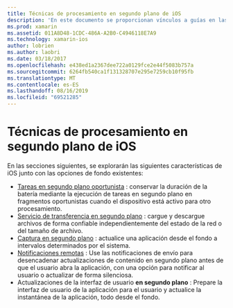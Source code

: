 ```yaml
---
title: Técnicas de procesamiento en segundo plano de iOS
description: 'En este documento se proporcionan vínculos a guías en las que se describen varias técnicas de fondo en iOS: tareas en segundo plano, servicio de transferencia en segundo plano, captura en segundo plano y notificaciones remotas.'
ms.prod: xamarin
ms.assetid: 011A8D48-1CDC-486A-A2B0-C4946118E7A9
ms.technology: xamarin-ios
author: lobrien
ms.author: laobri
ms.date: 03/18/2017
ms.openlocfilehash: e438ed1a2367dee722a0129fce2e44f5083b757a
ms.sourcegitcommit: 6264fb540ca1f131328707e295e7259cb10f95fb
ms.translationtype: MT
ms.contentlocale: es-ES
ms.lasthandoff: 08/16/2019
ms.locfileid: "69521285"
---
```

# <a name="ios-backgrounding-techniques"></a>Técnicas de procesamiento en segundo plano de iOS

En las secciones siguientes, se explorarán las siguientes características de iOS junto con las opciones de fondo existentes:

- [Tareas en segundo plano oportunista](~/ios/app-fundamentals/backgrounding/ios-backgrounding-techniques/ios-backgrounding-with-tasks.md#background_tasks_in_iOS_7) : conservar la duración de la batería mediante la ejecución de tareas en segundo plano en fragmentos oportunistas cuando el dispositivo está activo para otro procesamiento.
- [Servicio de transferencia en segundo plano](~/ios/app-fundamentals/backgrounding/ios-backgrounding-techniques/ios-backgrounding-with-tasks.md#background-transfers) : cargue y descargue archivos de forma confiable independientemente del estado de la red o del tamaño de archivo.
- [Captura en segundo plano](~/ios/app-fundamentals/backgrounding/ios-backgrounding-techniques/updating-an-application-in-the-background.md#background_fetch) : actualice una aplicación desde el fondo a intervalos determinados por el sistema.
- [Notificaciones remotas](~/ios/app-fundamentals/backgrounding/ios-backgrounding-techniques/updating-an-application-in-the-background.md#remote_notifications) : Use las notificaciones de envío para desencadenar actualizaciones de contenido en segundo plano antes de que el usuario abra la aplicación, con una opción para notificar al usuario o actualizar de forma silenciosa.
- Actualizaciones de la interfaz de usuario **en segundo plano** : Prepare la interfaz de usuario de la aplicación para el usuario y actualice la instantánea de la aplicación, todo desde el fondo.
